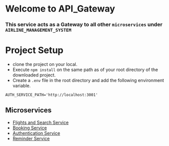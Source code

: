# Welcome to API_Gateway


### This service acts as a Gateway to all other `microservices` under `AIRLINE_MANAGEMENT_SYSTEM`


# Project Setup 

- clone the project on your local.
- Execute `npm install` on the same path as of your root directory of the downloaded project. 
- Create a `.env` file in the root directory and add the following environment variable.

```
AUTH_SERVICE_PATH='http://localhost:3001'
```


## Microservices 

- [Flights and Search Service ](https://github.com/BrownCoderAyush/FlightsAndSearchService-)
- [Booking Service](https://github.com/BrownCoderAyush/AirlineBookingService)
- [Authentication Service](https://github.com/BrownCoderAyush/AuthService)
- [Reminder Service](https://github.com/BrownCoderAyush/ReminderService)